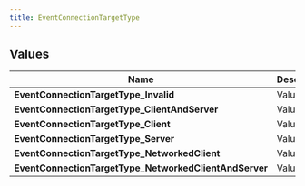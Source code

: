 ```yaml
---
title: EventConnectionTargetType
---
```


## Values
| Name | Description |
| ---- | ----------- |
| **EventConnectionTargetType_Invalid** | Value: **0** |
| **EventConnectionTargetType_ClientAndServer** | Value: **1** |
| **EventConnectionTargetType_Client** | Value: **2** |
| **EventConnectionTargetType_Server** | Value: **3** |
| **EventConnectionTargetType_NetworkedClient** | Value: **4** |
| **EventConnectionTargetType_NetworkedClientAndServer** | Value: **5** |

